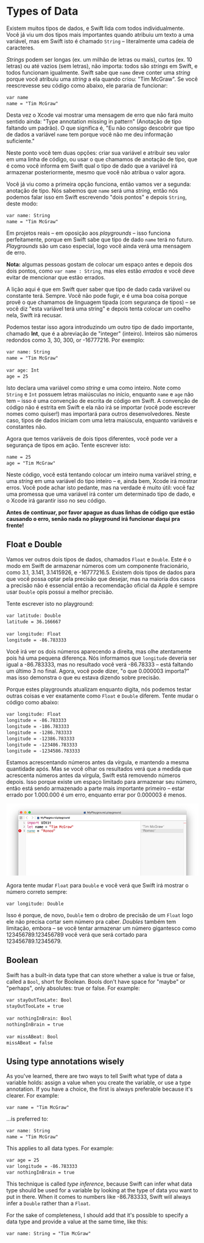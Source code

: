 # Types of Data

Existem muitos tipos de dados, e Swift lida com todos individualmente. Você já viu um dos tipos mais importantes quando atribuiu um texto a uma variável, mas em Swift isto é chamado `String` – literalmente uma cadeia de caracteres.

*Strings* podem ser longas (ex. um milhão de letras ou mais), curtos (ex. 10 letras) ou até vazios (sem letras), não importa: todos são *strings* em Swift, e todos funcionam igualmente. Swift sabe que  `name` deve conter uma *string* porque você atribuiu uma *string* a ela quando criou: "Tim McGraw". Se você reescrevesse seu código como abaixo, ele pararia de funcionar:

    var name
    name = "Tim McGraw"

Desta vez o Xcode vai mostrar uma mensagem de erro que não fará muito sentido ainda: "Type annotation missing in pattern" (Anotação de tipo faltando um padrão). O que significa é, "Eu não consigo descobrir que tipo de dados a variável `name` tem porque você não me deu informação suficiente."

Neste ponto você tem duas opções: criar sua variável e atribuir seu valor em uma linha de código, ou usar o que chamamos de anotação de tipo, que é como você informa em Swift qual o tipo de dado que a variável irá armazenar posteriormente, mesmo que você não atribua o valor agora.

Você já viu como a primeira opção funciona, então vamos ver a segunda: anotação de tipo. Nós sabemos que `name` será uma *string*, então nós podemos falar isso em Swift escrevendo "dois pontos" e depois `String`, deste modo:

    var name: String
    name = "Tim McGraw"

Em projetos reais – em oposição aos *playgrounds* – isso funciona perfeitamente, porque em Swift sabe que tipo de dado `name` terá no futuro. *Playgrounds* são um caso especial, logo você ainda verá uma mensagem de erro.

**Nota:** algumas pessoas gostam de colocar um espaço antes e depois dos dois pontos, como `var name : String`, mas eles estão  *errados* e você deve evitar de mencionar que estão errados.

A lição aqui é que em Swift quer saber que tipo de dado cada variável ou constante terá. Sempre. Você não pode fugir, e é uma boa coisa porque provê o que chamamos de linguagem tipada (com segurança de tipos) – se você diz "esta variável terá uma string" e depois tenta colocar um coelho nela, Swift irá recusar.

Podemos testar isso agora introduzindo um outro tipo de dado importante, chamado **Int**, que é a abreviação de "integer" (inteiro). Inteiros são números redondos como 3, 30, 300, or -16777216. Por exemplo:

    var name: String
    name = "Tim McGraw"

    var age: Int
    age = 25

Isto declara uma variável como *string* e uma como inteiro. Note como `String` e `Int` possuem letras maiúsculas no início, enquanto `name` e `age` não tem – isso é uma convenção de escrita de código em Swift. A convenção de código não é estrita em Swift e ela não irá se importar (você pode escrever nomes como quiser!) mas importará para outros desenvolvedores. Neste caso, tipos de dados iniciam com uma letra maiúscula, enquanto variáveis e constantes não.

Agora que temos variáveis de dois tipos diferentes, você pode ver a segurança de tipos em ação. Tente escrever isto:

    name = 25
    age = "Tim McGraw"

Neste código, você está tentando colocar um inteiro numa variável *string*, e uma *string* em uma variável do tipo inteiro – e, ainda bem, Xcode irá mostrar erros. Você pode achar isto pedante, mas na verdade é muito útil: você faz uma promessa que uma variável irá conter um determinado tipo de dado, e o Xcode irá garantir isso no seu código.

**Antes de continuar, por favor apague as duas linhas de código que estão causando o erro, senão nada no playground irá funcionar daqui pra frente!**


## Float e Double

Vamos ver outros dois tipos de dados, chamados `Float` e `Double`. Este é o modo em Swift de armazenar números com um componente fracionário, como 3.1, 3.141, 3.1415926, e -16777216.5. Existem dois tipos de dados para que você possa optar pela precisão que desejar, mas na maioria dos casos a precisão não é essencial então a recomendação oficial da Apple é sempre usar `Double` opis possui a melhor precisão.

Tente escrever isto no playground:

    var latitude: Double
    latitude = 36.166667

    var longitude: Float
    longitude = -86.783333

Você irá ver os dois números aparecendo a direita, mas olhe atentamente pois há uma pequena diferença. Nós informamos que `longitude` deveria ser igual a -86.783333, mas no resultado você verá -86.78333 – está faltando um último 3 no final. Agora, você pode dizer, "o que 0.000003 importa?" mas isso demonstra o que eu estava dizendo sobre precisão.

Porque estes playgrounds atualizam enquanto digita, nós podemos testar outras coisas e ver exatamente como `Float` e `Double` diferem. Tente mudar o código como abaixo:

    var longitude: Float
    longitude = -86.783333
    longitude = -186.783333
    longitude = -1286.783333
    longitude = -12386.783333
    longitude = -123486.783333
    longitude = -1234586.783333

Estamos acrescentando números antes da vírgula, e mantendo a mesma quantidade após. Mas se você olhar os resultados verá que a medida que acrescenta números antes da vírgula, Swift está removendo números depois. Isso porque existe um espaço limitado para armazenar seu número, então está sendo armazenado a parte mais importante primeiro – estar errado por 1.000.000 é um erro, enquanto errar por 0.000003 é menos.

![Em Swift um Float armazena muito menos dados que um Double, então você deve uar Double sempre que possível.](0-4.png)

Agora tente mudar `Float` para `Double` e você verá que Swift irá mostrar o número correto sempre:

    var longitude: Double

Isso é porque, de novo, `Double` tem o drobro de precisão de um `Float` logo ele não precisa cortar sem número pra caber. *Doubles* também tem limitação, embora – se você tentar armazenar um número gigantesco como 123456789.123456789 você verá que será cortado para 123456789.12345679.


## Boolean

Swift has a built-in data type that can store whether a value is true or false, called a `Bool`, short for Boolean. Bools don't have space for "maybe" or "perhaps", only absolutes: true or false. For example:

    var stayOutTooLate: Bool
    stayOutTooLate = true

    var nothingInBrain: Bool
    nothingInBrain = true

    var missABeat: Bool
    missABeat = false


## Using type annotations wisely

As you've learned, there are two ways to tell Swift what type of data a variable holds: assign a value when you create the variable, or use a type annotation. If you have a choice, the first is always preferable because it's clearer. For example:

    var name = "Tim McGraw"

…is preferred to:

    var name: String
    name = "Tim McGraw"

This applies to all data types. For example:

    var age = 25
    var longitude = -86.783333
    var nothingInBrain = true

This technique is called *type inference*, because Swift can infer what data type should be used for a variable by looking at the type of data you want to put in there. When it comes to numbers like -86.783333, Swift will always infer a `Double` rather than a `Float`.

For the sake of completeness, I should add that it's possible to specify a data type and provide a value at the same time, like this:

    var name: String = "Tim McGraw"

